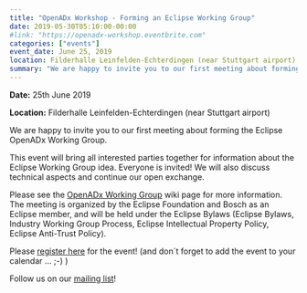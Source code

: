 ```yaml
---
title: "OpenADx Workshop - Forming an Eclipse Working Group"
date: 2019-05-30T05:10:00-00:00
#link: "https://openadx-workshop.eventbrite.com"
categories: ["events"]
event_date: June 25, 2019
location: Filderhalle Leinfelden-Echterdingen (near Stuttgart airport)
summary: "We are happy to invite you to our first meeting about forming the Eclipse OpenADx Working Group."
---
```


**Date:** 25th June 2019

**Location:** Filderhalle Leinfelden-Echterdingen (near Stuttgart airport)

We are happy to invite you to our first meeting about forming the Eclipse OpenADx Working Group.

This event will bring all interested parties together for information about the Eclipse Working Group idea.
Everyone is invited!
We will also discuss technical aspects and continue our open exchange.

Please see the [OpenADx Working Group](https://wiki.eclipse.org/OpenADx) wiki page for more information.
The meeting is organized by the Eclipse Foundation and Bosch as an Eclipse member, and will be held under the Eclipse Bylaws (Eclipse Bylaws, Industry Working Group Process, Eclipse Intellectual Property Policy, Eclipse Anti-Trust Policy).

Please [register here](https://openadx-workshop.eventbrite.com/) for the event! (and don´t forget to add the event to your calendar … ;-) )

Follow us on our [mailing list](https://dev.eclipse.org/mailman/listinfo/openadx)!